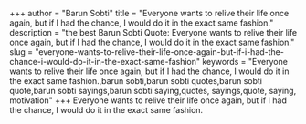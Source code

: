 +++
author = "Barun Sobti"
title = "Everyone wants to relive their life once again, but if I had the chance, I would do it in the exact same fashion."
description = "the best Barun Sobti Quote: Everyone wants to relive their life once again, but if I had the chance, I would do it in the exact same fashion."
slug = "everyone-wants-to-relive-their-life-once-again-but-if-i-had-the-chance-i-would-do-it-in-the-exact-same-fashion"
keywords = "Everyone wants to relive their life once again, but if I had the chance, I would do it in the exact same fashion.,barun sobti,barun sobti quotes,barun sobti quote,barun sobti sayings,barun sobti saying,quotes, sayings,quote, saying, motivation"
+++
Everyone wants to relive their life once again, but if I had the chance, I would do it in the exact same fashion.
